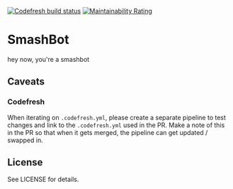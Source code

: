 [![Codefresh build status]( https://g.codefresh.io/api/badges/pipeline/ceruleanlabs/ceruleanlabs%2Fsmashbot%2Fsmashbot?branch=master&key=eyJhbGciOiJIUzI1NiJ9.NWM1NTA3YjE2NDIxM2MwMzE5OGIzNmE2.KvbtVsWWx6Ag2Cc41E2R6mjwavBfHPsXrOrGUtud7oY&type=cf-1)]( https://g.codefresh.io/pipelines/smashbot/builds?repoOwner=ceruleanlabs&repoName=smashbot&serviceName=ceruleanlabs%2Fsmashbot&filter=trigger:build~Build;branch:master;pipeline:5c550a5a7924f94f7848f20f~smashbot)
[![Maintainability Rating](https://sonarcloud.io/api/project_badges/measure?project=ceruleanlabs_smashbot&metric=sqale_rating)](https://sonarcloud.io/dashboard?id=ceruleanlabs_smashbot)

# SmashBot

hey now, you're a smashbot

## Caveats

### Codefresh

When iterating on `.codefresh.yml`, please create a separate pipeline to test
changes and link to the `.codefresh.yml` used in the PR. Make a note of this in
the PR so that when it gets merged, the pipeline can get updated / swapped in.

## License

See LICENSE for details.

